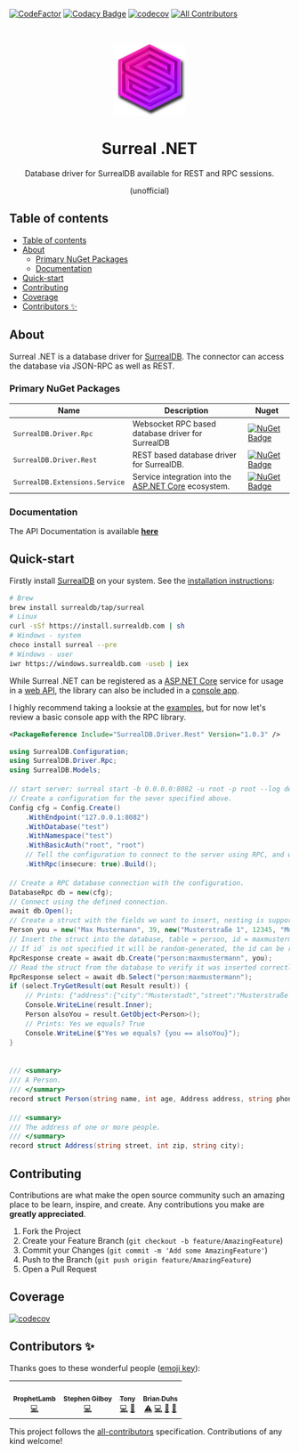 [![CodeFactor](https://www.codefactor.io/repository/github/prophetlamb/surreal.net/badge)](https://www.codefactor.io/repository/github/prophetlamb/surreal.net)
[![Codacy Badge](https://app.codacy.com/project/badge/Grade/315508e8f6bf4829ab7d5a0467b0c693)](https://www.codacy.com/gh/ProphetLamb/Surreal.Net/dashboard?utm_source=github.com&amp;utm_medium=referral&amp;utm_content=ProphetLamb/Surreal.Net&amp;utm_campaign=Badge_Grade)
[![codecov](https://codecov.io/gh/ProphetLamb/Surreal.Net/branch/master/graph/badge.svg?token=fcndEq1d3w)](https://codecov.io/gh/ProphetLamb/Surreal.Net)
[![All Contributors](https://img.shields.io/badge/all_contributors-4-orange.svg?style=flat-square)](#contributors-)

<!-- PROJECT LOGO -->

  <br />
    <p align="center">
    <img src="img/icon.png" alt="Logo" width="130" height="130">
  </a>
  <h1 align="center">Surreal .NET</h1>
  <p align="center">
    Database driver for SurrealDB available for REST and RPC sessions.
  </p>

<p align="center">
  (unofficial)
</p>

## Table of contents

- [Table of contents](#table-of-contents)
- [About](#about)
	- [Primary NuGet Packages](#primary-nuget-packages)
	- [Documentation](#documentation)
- [Quick-start](#quick-start)
- [Contributing](#contributing)
- [Coverage](#coverage)
- [Contributors ✨](#contributors-)

## About

Surreal .NET is a database driver for [SurrealDB](https://surrealdb.com). The connector can access the database via JSON-RPC as well as REST.

### Primary NuGet Packages

| Name                           | Description                                                                                                                | Nuget                                                                                                                                      |
| ------------------------------ | -------------------------------------------------------------------------------------------------------------------------- | ------------------------------------------------------------------------------------------------------------------------------------------ |
| `SurrealDB.Driver.Rpc`         | Websocket RPC based database driver for SurrealDB                                                                          | [![NuGet Badge](https://buildstats.info/nuget/SurrealDB.Driver.Rpc)](https://www.nuget.org/packages/SurrealDB.Driver.Rpc/)                 |
| `SurrealDB.Driver.Rest`        | REST based database driver for SurrealDB.                                                                                  | [![NuGet Badge](https://buildstats.info/nuget/SurrealDB.Driver.Rpc)](https://www.nuget.org/packages/SurrealDB.Driver.Rest/)                |
| `SurrealDB.Extensions.Service` | Service integration into the [ASP.NET Core](https://learn.microsoft.com/en-us/aspnet/core/?view=aspnetcore-6.0) ecosystem. | [![NuGet Badge](https://buildstats.info/nuget/SurrealDB.Extensions.Service)](https://www.nuget.org/packages/SurrealDB.Extensions.Service/) |

### Documentation

The API Documentation is available [**here**](https://prophetlamb.github.io/Surreal.Net/)

## Quick-start

Firstly install [SurrealDB](https://surrealdb.com) on your system. See the [installation instructions](https://surrealdb.com/install):
```bash
# Brew
brew install surrealdb/tap/surreal
# Linux
curl -sSf https://install.surrealdb.com | sh
# Windows - system
choco install surreal --pre
# Windows - user
iwr https://windows.surrealdb.com -useb | iex
```

While Surreal .NET can be registered as a [ASP.NET Core](https://learn.microsoft.com/en-us/aspnet/core/?view=aspnetcore-6.0) service for usage in a [web API](https://github.com/ProphetLamb/Surreal.Net/blob/master/examples/MinimalApi/Controllers/WeatherForecastController.cs), the library can also be included in a [console app](https://github.com/ProphetLamb/Surreal.Net/blob/master/examples/ConsoleRpc/Program.cs).

I highly recommend taking a looksie at the [examples](https://github.com/ProphetLamb/Surreal.Net/tree/master/examples), but for now let's review a basic console app with the RPC library.

```xml
<PackageReference Include="SurrealDB.Driver.Rest" Version="1.0.3" />
```

```csharp
using SurrealDB.Configuration;
using SurrealDB.Driver.Rpc;
using SurrealDB.Models;

// start server: surreal start -b 0.0.0.0:8082 -u root -p root --log debug
// Create a configuration for the sever specified above.
Config cfg = Config.Create()
    .WithEndpoint("127.0.0.1:8082")
    .WithDatabase("test")
    .WithNamespace("test")
    .WithBasicAuth("root", "root")
    // Tell the configuration to connect to the server using RPC, and without TLS.
    .WithRpc(insecure: true).Build();

// Create a RPC database connection with the configuration.
DatabaseRpc db = new(cfg);
// Connect using the defined connection.
await db.Open();
// Create a struct with the fields we want to insert, nesting is supported.
Person you = new("Max Mustermann", 39, new("Musterstraße 1", 12345, "Musterstadt"), "0123456789", "max@mustermann.de");
// Insert the struct into the database, table = person, id = maxmustermann.
// If id` is not specified it will be random-generated, the id can be read from the response.
RpcResponse create = await db.Create("person:maxmustermann", you);
// Read the struct from the database to verify it was inserted correctly.
RpcResponse select = await db.Select("person:maxmustermann");
if (select.TryGetResult(out Result result)) {
    // Prints: {"address":{"city":"Musterstadt","street":"Musterstraße 1","zip":12345},"age":39,"email":"max@mustermann.de","id":"test:maxmustermann","name":"Max Mustermann","phone":"0123456789"}
    Console.WriteLine(result.Inner);
    Person alsoYou = result.GetObject<Person>();
    // Prints: Yes we equals? True
    Console.WriteLine($"Yes we equals? {you == alsoYou}");
}


/// <summary>
/// A Person.
/// </summary>
record struct Person(string name, int age, Address address, string phone, string email);

/// <summary>
/// The address of one or more people.
/// </summary>
record struct Address(string street, int zip, string city);
```

## Contributing

Contributions are what make the open source community such an amazing place to be learn, inspire, and create. Any contributions you make are **greatly appreciated**.

1. Fork the Project
2. Create your Feature Branch (`git checkout -b feature/AmazingFeature`)
3. Commit your Changes (`git commit -m 'Add some AmazingFeature'`)
4. Push to the Branch (`git push origin feature/AmazingFeature`)
5. Open a Pull Request

## Coverage

[![codecov](https://codecov.io/gh/ProphetLamb/Surreal.Net/branch/master/graphs/sunburst.svg?token=fcndEq1d3w)](https://codecov.io/gh/ProphetLamb/Surreal.Net)

## Contributors ✨

Thanks goes to these wonderful people ([emoji key](https://allcontributors.org/docs/en/emoji-key)):

<!-- ALL-CONTRIBUTORS-LIST:START - Do not remove or modify this section -->
<!-- prettier-ignore-start -->
<!-- markdownlint-disable -->
<table>
  <tbody>
    <tr>
      <td align="center"><a href="https://github.com/ProphetLamb"><img src="https://avatars.githubusercontent.com/u/19748542?v=4?s=100" width="100px;" alt=""/><br /><sub><b>ProphetLamb</b></sub></a><br /><a href="https://github.com/ProphetLamb/Surreal.Net/commits?author=ProphetLamb" title="Code">💻</a></td>
      <td align="center"><a href="https://github.com/StephenGilboy"><img src="https://avatars.githubusercontent.com/u/827735?v=4?s=100" width="100px;" alt=""/><br /><sub><b>Stephen Gilboy</b></sub></a><br /><a href="https://github.com/ProphetLamb/Surreal.Net/commits?author=StephenGilboy" title="Code">💻</a></td>
      <td align="center"><a href="https://antoniosbarotsis.github.io/"><img src="https://avatars.githubusercontent.com/u/50240570?v=4?s=100" width="100px;" alt=""/><br /><sub><b>Tony</b></sub></a><br /><a href="https://github.com/ProphetLamb/Surreal.Net/commits?author=AntoniosBarotsis" title="Code">💻</a> <a href="https://github.com/ProphetLamb/Surreal.Net/commits?author=AntoniosBarotsis" title="Documentation">📖</a></td>
      <td align="center"><a href="https://github.com/Du-z"><img src="https://avatars.githubusercontent.com/u/16366766?v=4?s=100" width="100px;" alt=""/><br /><sub><b>Brian Duhs</b></sub></a><br /><a href="https://github.com/ProphetLamb/Surreal.Net/commits?author=Du-z" title="Tests">⚠️</a> <a href="https://github.com/ProphetLamb/Surreal.Net/commits?author=Du-z" title="Code">💻</a> <a href="https://github.com/ProphetLamb/Surreal.Net/issues?q=author%3ADu-z" title="Bug reports">🐛</a> <a href="#ideas-Du-z" title="Ideas, Planning, & Feedback">🤔</a></td>
    </tr>
  </tbody>
</table>

<!-- markdownlint-restore -->
<!-- prettier-ignore-end -->

<!-- ALL-CONTRIBUTORS-LIST:END -->

This project follows the [all-contributors](https://github.com/all-contributors/all-contributors) specification. Contributions of any kind welcome!
